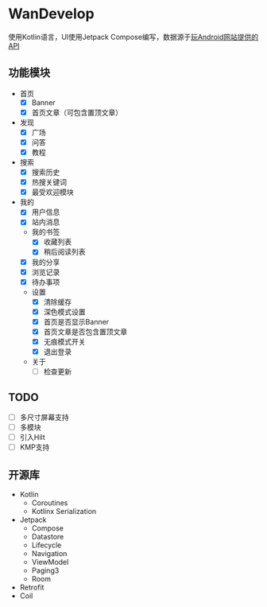 # WanDevelop

使用Kotlin语言，UI使用Jetpack
Compose编写，数据源于[玩Android网站提供的API](https://www.wanandroid.com/)

## 功能模块

- 首页
    - [x] Banner
    - [x] 首页文章（可包含置顶文章）
- 发现
    - [x] 广场
    - [x] 问答
    - [x] 教程
- 搜索
    - [x] 搜索历史
    - [x] 热搜关键词
    - [x] 最受欢迎模块
- 我的
    - [x] 用户信息
    - [x] 站内消息
    - 我的书签
        - [x] 收藏列表
        - [x] 稍后阅读列表
    - [x] 我的分享
    - [x] 浏览记录 
    - [x] 待办事项
    - 设置
        - [x] 清除缓存
        - [x] 深色模式设置
        - [x] 首页是否显示Banner
        - [x] 首页文章是否包含置顶文章
        - [x] 无痕模式开关
        - [x] 退出登录
    - 关于
        - [ ] 检查更新

## TODO

- [ ] 多尺寸屏幕支持
- [ ] 多模块
- [ ] 引入Hilt
- [ ] KMP支持

## 开源库

- Kotlin
    - Coroutines
    - Kotlinx Serialization
- Jetpack
    - Compose
    - Datastore
    - Lifecycle
    - Navigation
    - ViewModel
    - Paging3
    - Room
- Retrofit
- Coil
 

